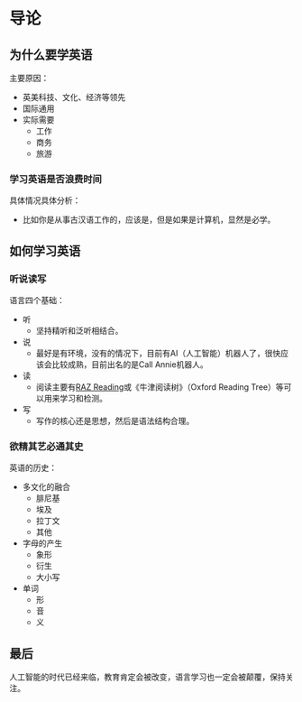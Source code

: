 # 导论

## 为什么要学英语

主要原因：

* 英美科技、文化、经济等领先
* 国际通用
* 实际需要
  * 工作
  * 商务
  * 旅游

### 学习英语是否浪费时间

具体情况具体分析：

* 比如你是从事古汉语工作的，应该是，但是如果是计算机，显然是必学。

## 如何学习英语

### 听说读写

语言四个基础：

* 听
  * 坚持精听和泛听相结合。
* 说
  * 最好是有环境，没有的情况下，目前有AI（人工智能）机器人了，很快应该会比较成熟，目前出名的是Call Annie机器人。
* 读
  * 阅读主要有[RAZ Reading](https://literacy.learninga-z.com/)或《牛津阅读树》（Oxford Reading Tree）等可以用来学习和检测。
* 写
  * 写作的核心还是思想，然后是语法结构合理。

### 欲精其艺必通其史

英语的历史：

* 多文化的融合
  * 腓尼基
  * 埃及
  * 拉丁文
  * 其他
* 字母的产生
  * 象形
  * 衍生
  * 大小写
* 单词
  * 形
  * 音
  * 义

## 最后

人工智能的时代已经来临，教育肯定会被改变，语言学习也一定会被颠覆，保持关注。
